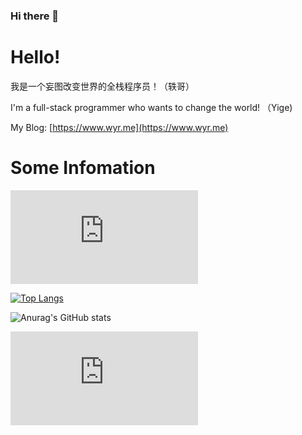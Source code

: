 ### Hi there 👋
# Hello!

我是一个妄图改变世界的全栈程序员！（轶哥）

I'm a full-stack programmer who wants to change the world! （Yige)

My Blog: [https://www.wyr.me](https://www.wyr.me)

# Some Infomation

![visitors](https://app.yizcore.xyz/badge.php?page_id=yi-ge)

[![Top Langs](https://cache.openapi.site/langs)](https://github.com/yi-ge)

![Anurag's GitHub stats](https://cache.openapi.site/stats)

![Top Langs_last_year](https://util.yizcore.xyz/lang_stats.php)

